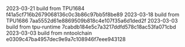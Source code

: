 2023-03-21
build from TPU1684     f41a5cf716b2679068136c0c3b86c97bb5f8be89
2023-03-18
build from TPU1686     7aa5552d61e8869509b818c4e107f35a6d1ded2f
2023-03-03
build from tpu-runtime 7cabdb184e5c7a3217ddfd578c18ac53fa071cbd
2023-03-03
build from nntoolchain e0309c47ba4957dec9e9a7c108946f7eee943128
